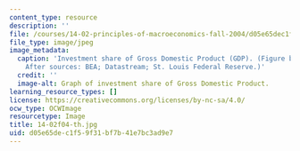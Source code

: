 ```yaml
---
content_type: resource
description: ''
file: /courses/14-02-principles-of-macroeconomics-fall-2004/d05e65dec1f59f31bf7b41e7bc3ad9e7_14-02f04-th.jpg
file_type: image/jpeg
image_metadata:
  caption: 'Investment share of Gross Domestic Product (GDP). (Figure by MIT OCW.
    After sources: BEA; Datastream; St. Louis Federal Reserve.)'
  credit: ''
  image-alt: Graph of investment share of Gross Domestic Product.
learning_resource_types: []
license: https://creativecommons.org/licenses/by-nc-sa/4.0/
ocw_type: OCWImage
resourcetype: Image
title: 14-02f04-th.jpg
uid: d05e65de-c1f5-9f31-bf7b-41e7bc3ad9e7
---
```

